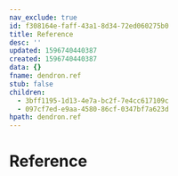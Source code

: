 ```yaml
---
nav_exclude: true
id: f308164e-faff-43a1-8d34-72ed060275b0
title: Reference
desc: ''
updated: 1596740440387
created: 1596740440387
data: {}
fname: dendron.ref
stub: false
children:
  - 3bff1195-1d13-4e7a-bc2f-7e4cc617109c
  - 097cf7ed-e9aa-4580-86cf-0347bf7a623d
hpath: dendron.ref
---
```

# Reference
